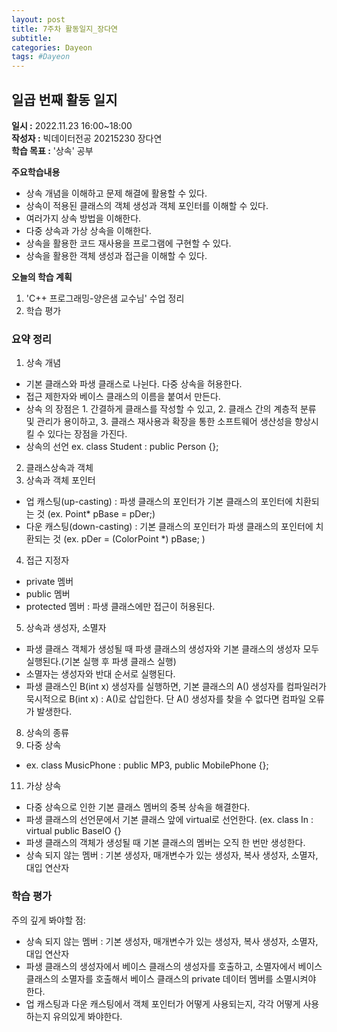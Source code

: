 ```yaml
---
layout: post
title: 7주차 활동일지_장다연
subtitle:
categories: Dayeon
tags: #Dayeon
---
```

## 일곱 번째 활동 일지
**일시 :** 2022.11.23 16:00~18:00  
**작성자 :** 빅데이터전공 20215230 장다연  
**학습 목표 :** '상속' 공부 

**주요학습내용**
- 상속 개념을 이해하고 문제 해결에 활용할 수 있다.
- 상속이 적용된 클래스의 객체 생성과 객체 포인터를 이해할 수 있다.
- 여러가지 상속 방법을 이해한다.
- 다중 상속과 가상 상속을 이해한다.
- 상속을 활용한 코드 재사용을 프로그램에 구현할 수 있다.
- 상속을 활용한 객체 생성과 접근을 이해할 수 있다.

**오늘의 학습 계획**
1. 'C++ 프로그래밍-양은샘 교수님' 수업 정리
2. 학습 평가

### 요약 정리
1. 상속 개념
 - 기본 클래스와 파생 클래스로 나뉜다. 다중 상속을 허용한다.
 - 접근 제한자와 베이스 클래스의 이름을 붙여서 만든다.
 - 상속 의 장점은 1. 간결하게 클래스를 작성할 수 있고, 2. 클래스 간의 계층적 분류 및 관리가 용이하고, 3. 클래스 재사용과 확장을 통한 소프트웨어 생산성을 향상시킬 수 있다는 장점을 가진다.
 - 상속의 선언 ex. class Student : public Person {};
2. 클래스상속과 객체
3. 상속과 객체 포인터
 - 업 캐스팅(up-casting) : 파생 클래스의 포인터가 기본 클래스의 포인터에 치환되는 것 (ex. Point* pBase = pDer;)
 - 다운 캐스팅(down-casting) : 기본 클래스의 포인터가 파생 클래스의 포인터에 치환되는 것 (ex. pDer = (ColorPoint *) pBase; )
4. 접근 지정자
 - private 멤버
 - public 멤버
 - protected 멤버 : 파생 클래스에만 접근이 허용된다.
5. 상속과 생성자, 소멸자
 - 파생 클래스 객체가 생성될 때 파생 클래스의 생성자와 기본 클래스의 생성자 모두 실행된다.(기본 실행 후 파생 클래스 실행)
 - 소멸자는 생성자와 반대 순서로 실행된다.
 -  파생 클래스인 B(int x) 생성자를 실행하면, 기본 클래스의 A() 생성자를 컴파일러가 묵시적으로 B(int x) : A()로 삽입한다. 단 A() 생성자를 찾을 수 없다면 컴파일 오류가 발생한다.
8. 상속의 종류
9. 다중 상속
 - ex. class MusicPhone : public MP3, public MobilePhone {};
11. 가상 상속
 - 다중 상속으로 인한 기본 클래스 멤버의 중복 상속을 해결한다.
 - 파생 클래스의 선언문에서 기본 클래스 앞에 virtual로 선언한다. (ex. class In : virtual public BaseIO {}
 - 파생 클래스의 객체가 생성될 때 기본 클래스의 멤버는 오직 한 번만 생성한다.
 - 상속 되지 않는 멤버 : 기본 생성자, 매개변수가 있는 생성자, 복사 생성자, 소멸자, 대입 연산자
  
### 학습 평가
  주의 깊게 봐야할 점:
  - 상속 되지 않는 멤버 : 기본 생성자, 매개변수가 있는 생성자, 복사 생성자, 소멸자, 대입 연산자
  - 파생 클래스의 생성자에서 베이스 클래스의 생성자를 호출하고, 소멸자에서 베이스 클래스의 소멸자를 호출해서 베이스 클래스의 private 데이터 멤버를 소멸시켜야 한다.
  - 업 캐스팅과 다운 캐스팅에서 객체 포인터가 어떻게 사용되는지, 각각 어떻게 사용하는지 유의있게 봐야한다.
